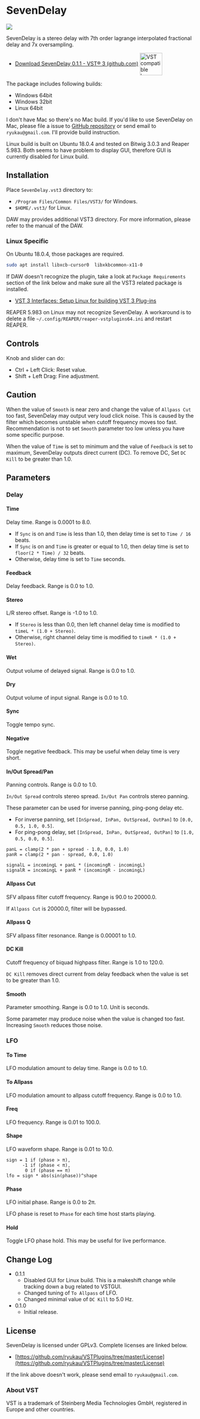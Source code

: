 # SevenDelay
![](img/sevendelay.png)

SevenDelay is a stereo delay with 7th order lagrange interpolated fractional delay and 7x oversampling.

- [Download SevenDelay 0.1.1 - VST® 3 (github.com)](https://github.com/ryukau/VSTPlugins/releases/download/SevenDelay0.1.1/SevenDelay0.1.1.zip) <img
  src="img/VST_Compatible_Logo_Steinberg_negative.svg"
  alt="VST compatible logo."
  width="60px"
  style="display: inline-block; vertical-align: middle;">

The package includes following builds:

- Windows 64bit
- Windows 32bit
- Linux 64bit

I don't have Mac so there's no Mac build. If you'd like to use SevenDelay on Mac, please file a issue to [GitHub repository](https://github.com/ryukau/VSTPlugins) or send email to `ryukau@gmail.com`. I'll provide build instruction.

Linux build is built on Ubuntu 18.0.4 and tested on Bitwig 3.0.3 and Reaper 5.983. Both seems to have problem to display GUI, therefore GUI is currently disabled for Linux build.

## Installation
Place `SevenDelay.vst3` directory to:

- `/Program Files/Common Files/VST3/` for Windows.
- `$HOME/.vst3/` for Linux.

DAW may provides additional VST3 directory. For more information, please refer to the manual of the DAW.

### Linux Specific
On Ubuntu 18.0.4, those packages are required.

```bash
sudo apt install libxcb-cursor0  libxkbcommon-x11-0
```

If DAW doesn't recognize the plugin, take a look at `Package Requirements` section of the link below and make sure all the VST3 related package is installed.

- [VST 3 Interfaces: Setup Linux for building VST 3 Plug-ins](https://steinbergmedia.github.io/vst3_doc/vstinterfaces/linuxSetup.html)

REAPER 5.983 on Linux may not recognize SevenDelay. A workaround is to delete a file `~/.config/REAPER/reaper-vstplugins64.ini` and restart REAPER.

## Controls
Knob and slider can do:

- Ctrl + Left Click: Reset value.
- Shift + Left Drag: Fine adjustment.

## Caution
When the value of `Smooth` is near zero and change the value of `Allpass Cut` too fast, SevenDelay may output very loud click noise. This is caused by the filter which becomes unstable when cutoff frequency moves too fast. Recommendation is not to set `Smooth` parameter too low unless you have some specific purpose.

When the value of `Time` is set to minimum and the value of `Feedback` is set to maximum, SevenDelay outputs direct current (DC). To remove DC, Set `DC Kill` to be greater than 1.0.

## Parameters
### Delay
#### Time
Delay time. Range is 0.0001 to 8.0.

- If `Sync` is on and `Time` is less than 1.0, then delay time is set to `Time / 16` beats.
- If `Sync` is on and `Time` is greater or equal to 1.0, then delay time is set to `floor(2 * Time) / 32` beats.
- Otherwise, delay time is set to `Time` seconds.

#### Feedback
Delay feedback. Range is 0.0 to 1.0.

#### Stereo
L/R stereo offset. Range is -1.0 to 1.0.

- If `Stereo` is less than 0.0, then left channel delay time is modified to `timeL * (1.0 + Stereo)`.
- Otherwise, right channel delay time is modified to `timeR * (1.0 + Stereo)`.

#### Wet
Output volume of delayed signal. Range is 0.0 to 1.0.

#### Dry
Output volume of input signal. Range is 0.0 to 1.0.

#### Sync
Toggle tempo sync.

#### Negative
Toggle negative feedback. This may be useful when delay time is very short.

#### In/Out Spread/Pan
Panning controls. Range is 0.0 to 1.0.

`In/Out Spread` controls stereo spread. `In/Out Pan` controls stereo panning.

These parameter can be used for inverse panning, ping-pong delay etc.

- For inverse panning, set `[InSpread, InPan, OutSpread, OutPan]` to `[0.0, 0.5, 1.0, 0.5]`.
- For ping-pong delay, set `[InSpread, InPan, OutSpread, OutPan]` to `[1.0, 0.5, 0.0, 0.5]`.

```
panL = clamp(2 * pan + spread - 1.0, 0.0, 1.0)
panR = clamp(2 * pan - spread, 0.0, 1.0)

signalL = incomingL + panL * (incomingR - incomingL)
signalR = incomingL + panR * (incomingR - incomingL)
```

#### Allpass Cut
SFV allpass filter cutoff frequency. Range is 90.0 to 20000.0.

If `Allpass Cut` is 20000.0, filter will be bypassed.

#### Allpass Q
SFV allpass filter resonance. Range is 0.00001 to 1.0.

#### DC Kill
Cutoff frequency of biquad highpass filter. Range is 1.0 to 120.0.

`DC Kill` removes direct current from delay feedback when the value is set to be greater than 1.0.

#### Smooth
Parameter smoothing. Range is 0.0 to 1.0. Unit is seconds.

Some parameter may produce noise when the value is changed too fast. Increasing `Smooth` reduces those noise.

### LFO
#### To Time
LFO modulation amount to delay time. Range is 0.0 to 1.0.

#### To Allpass
LFO modulation amount to allpass cutoff frequency. Range is 0.0 to 1.0.

#### Freq
LFO frequency. Range is 0.01 to 100.0.

#### Shape
LFO waveform shape. Range is 0.01 to 10.0.

```
sign = 1 if (phase > π),
      -1 if (phase < π),
       0 if (phase == π)
lfo = sign * abs(sin(phase))^shape
```

#### Phase
LFO initial phase. Range is 0.0 to 2π.

LFO phase is reset to `Phase` for each time host starts playing.

#### Hold
Toggle LFO phase hold. This may be useful for live performance.

## Change Log
- 0.1.1
  - Disabled GUI for Linux build. This is a makeshift change while tracking down a bug related to VSTGUI.
  - Changed tuning of `To Allpass` of LFO.
  - Changed minimal value of `DC Kill` to 5.0 Hz.
- 0.1.0
  - Initial release.

## License
SevenDelay is licensed under GPLv3. Complete licenses are linked below.

- [https://github.com/ryukau/VSTPlugins/tree/master/License](https://github.com/ryukau/VSTPlugins/tree/master/License)

If the link above doesn't work, please send email to `ryukau@gmail.com`.

### About VST
VST is a trademark of Steinberg Media Technologies GmbH, registered in Europe and other countries.
